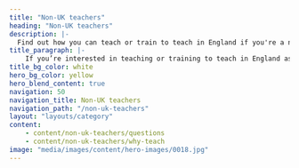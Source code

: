 ```yaml
---
title: "Non-UK teachers"
heading: "Non-UK teachers"
description: |-
  Find out how you can teach or train to teach in England if you're a non-UK citizen.
title_paragraph: |-
    If you’re interested in teaching or training to teach in England as an international citizen, we can help you understand your next steps.
title_bg_color: white
hero_bg_color: yellow
hero_blend_content: true
navigation: 50
navigation_title: Non-UK teachers
navigation_path: "/non-uk-teachers"
layout: "layouts/category"
content:
    - content/non-uk-teachers/questions
    - content/non-uk-teachers/why-teach
image: "media/images/content/hero-images/0018.jpg"
---
```



